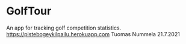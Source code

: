 # GolfTour
An app for tracking golf competition statistics.
https://pistebogeykilpailu.herokuapp.com
Tuomas Nummela 21.7.2021
